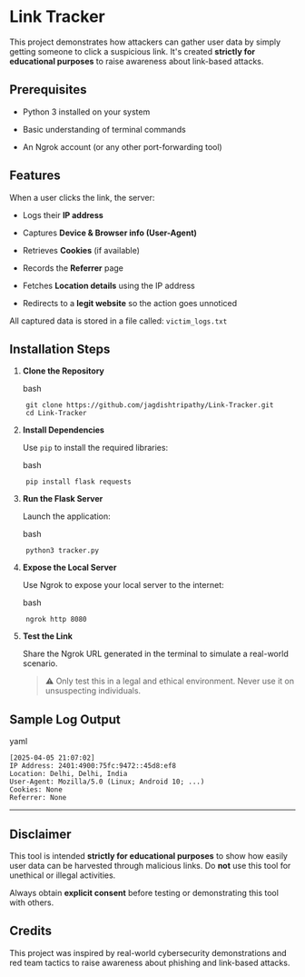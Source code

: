 Link Tracker
============================================

This project demonstrates how attackers can gather user data by simply getting someone to click a suspicious link. It's created **strictly for educational purposes** to raise awareness about link-based attacks.

Prerequisites
-------------

-   Python 3 installed on your system

-   Basic understanding of terminal commands

-   An Ngrok account (or any other port-forwarding tool)

Features
--------

When a user clicks the link, the server:

-   Logs their **IP address**

-   Captures **Device & Browser info (User-Agent)**

-   Retrieves **Cookies** (if available)

-   Records the **Referrer** page

-   Fetches **Location details** using the IP address

-   Redirects to a **legit website** so the action goes unnoticed

All captured data is stored in a file called: `victim_logs.txt`

Installation Steps
------------------

1.  **Clone the Repository**

    bash
```
    git clone https://github.com/jagdishtripathy/Link-Tracker.git
    cd Link-Tracker
```
2.  **Install Dependencies**

    Use `pip` to install the required libraries:

    bash
```
    pip install flask requests

```
3.  **Run the Flask Server**

    Launch the application:

    bash
```
    python3 tracker.py

```
4.  **Expose the Local Server**

    Use Ngrok to expose your local server to the internet:

    bash
```
    ngrok http 8080

```
5.  **Test the Link**

    Share the Ngrok URL generated in the terminal to simulate a real-world scenario.

    > ⚠️ Only test this in a legal and ethical environment. Never use it on unsuspecting individuals.

Sample Log Output
-----------------

yaml
```
[2025-04-05 21:07:02]
IP Address: 2401:4900:75fc:9472::45d8:ef8
Location: Delhi, Delhi, India
User-Agent: Mozilla/5.0 (Linux; Android 10; ...)
Cookies: None
Referrer: None
```
----------------------------------------

Disclaimer
----------

This tool is intended **strictly for educational purposes** to show how easily user data can be harvested through malicious links. Do **not** use this tool for unethical or illegal activities.

Always obtain **explicit consent** before testing or demonstrating this tool with others.

Credits
-------

This project was inspired by real-world cybersecurity demonstrations and red team tactics to raise awareness about phishing and link-based attacks.
